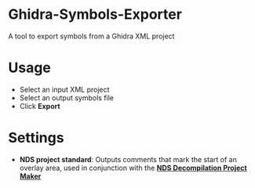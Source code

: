 # Ghidra-Symbols-Exporter
A tool to export symbols from a Ghidra XML project

# Usage
- Select an input XML project
- Select an output symbols file
- Click **Export**

# Settings
- **NDS project standard**: Outputs comments that mark the start of an overlay area, used in conjunction with the [**NDS Decompilation Project Maker**](https://github.com/Ed-1T/NDS-Decompilation-Project-Maker)
